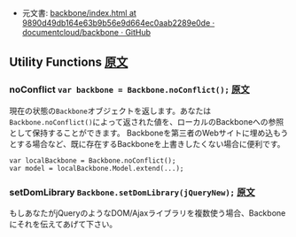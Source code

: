 + 元文書: [backbone/index.html at 9890d49db164e63b9b56e9d664ec0aab2289e0de · documentcloud/backbone · GitHub](https://github.com/documentcloud/backbone/blob/9890d49db164e63b9b56e9d664ec0aab2289e0de/index.html "backbone/index.html at 9890d49db164e63b9b56e9d664ec0aab2289e0de · documentcloud/backbone · GitHub")

## Utility Functions [原文](http://backbonejs.org/#Utility)

### noConflict `var backbone = Backbone.noConflict();` [原文](http://backbonejs.org/#Utility-noConflict)
現在の状態の`Backbone`オブジェクトを返します。あなたは`Backbone.noConflict()`によって返された値を、ローカルのBackboneへの参照として保持することができます。
Backboneを第三者のWebサイトに埋め込もうとする場合など、既に存在するBackboneを上書きしたくない場合に便利です。

    var localBackbone = Backbone.noConflict();
    var model = localBackbone.Model.extend(...);

### setDomLibrary `Backbone.setDomLibrary(jQueryNew);` [原文](http://backbonejs.org/#Utility-setDomLibrary)
もしあなたがjQueryのようなDOM/Ajaxライブラリを複数使う場合、Backboneにそれを伝えてあげて下さい。